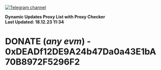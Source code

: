 [![Telegram channel](https://img.shields.io/endpoint?url=https://runkit.io/damiankrawczyk/telegram-badge/branches/master?url=https://t.me/n4z4v0d)](https://t.me/n4z4v0d) 

**Dynamic Updates Proxy List with Proxy Checker**  
**Last Updated: 18.12.23 11:34**

# DONATE (_any evm_) - 0xDEADf12DE9A24b47Da0a43E1bA70B8972F5296F2
